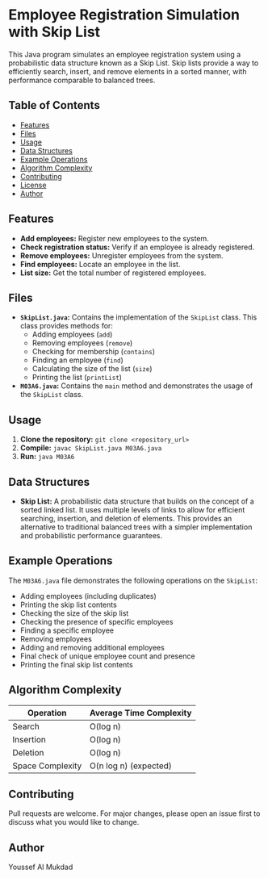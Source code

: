 # Employee Registration Simulation with Skip List

This Java program simulates an employee registration system using a probabilistic data structure known as a Skip List. Skip lists provide a way to efficiently search, insert, and remove elements in a sorted manner, with performance comparable to balanced trees.

## Table of Contents

- [Features](#features)
- [Files](#files)
- [Usage](#usage)
- [Data Structures](#data-structures)
- [Example Operations](#example-operations)
- [Algorithm Complexity](#algorithm-complexity) 
- [Contributing](#contributing)
- [License](#license)
- [Author](#author)

## Features

- **Add employees:** Register new employees to the system.
- **Check registration status:** Verify if an employee is already registered.
- **Remove employees:** Unregister employees from the system.
- **Find employees:** Locate an employee in the list.
- **List size:** Get the total number of registered employees.

## Files

- **`SkipList.java`:** Contains the implementation of the `SkipList` class. This class provides methods for:
    - Adding employees (`add`)
    - Removing employees (`remove`)
    - Checking for membership (`contains`)
    - Finding an employee (`find`)
    - Calculating the size of the list (`size`)
    - Printing the list (`printList`)
- **`M03A6.java`:** Contains the `main` method and demonstrates the usage of the `SkipList` class.

## Usage

1. **Clone the repository:** `git clone <repository_url>`
2. **Compile:** `javac SkipList.java M03A6.java`
3. **Run:** `java M03A6`

## Data Structures

- **Skip List:** A probabilistic data structure that builds on the concept of a sorted linked list. It uses multiple levels of links to allow for efficient searching, insertion, and deletion of elements.  This provides an alternative to traditional balanced trees with a simpler implementation and probabilistic performance guarantees.

## Example Operations

The `M03A6.java` file demonstrates the following operations on the `SkipList`:

- Adding employees (including duplicates)
- Printing the skip list contents
- Checking the size of the skip list
- Checking the presence of specific employees
- Finding a specific employee
- Removing employees
- Adding and removing additional employees
- Final check of unique employee count and presence
- Printing the final skip list contents

## Algorithm Complexity

| Operation | Average Time Complexity |
|---|---|
| Search | O(log n) |
| Insertion | O(log n) |
| Deletion | O(log n) |
| Space Complexity | O(n log n) (expected) |

## Contributing

Pull requests are welcome. For major changes, please open an issue first to discuss what you would like to change.


## Author

Youssef Al Mukdad
